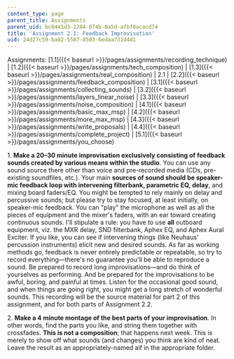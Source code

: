 ```yaml
---
content_type: page
parent_title: Assignments
parent_uid: bc6441d3-2204-074b-0a5d-afbf0acacd74
title: 'Assignment 2.1: Feedback Improvisation'
uid: 24d27c59-ba82-5507-8503-6edaa731d441
---
```


  

Assignments: [1.1]({{< baseurl >}}/pages/assignments/recording_technique) | [1.2]({{< baseurl >}}/pages/assignments/tech_composition) | [1.3]({{< baseurl >}}/pages/assignments/real_composition) | 2.1 | [2.2]({{< baseurl >}}/pages/assignments/feedback_composition) | [3.1]({{< baseurl >}}/pages/assignments/collecting_sounds) | [3.2]({{< baseurl >}}/pages/assignments/layers_linear_noise) | [3.3]({{< baseurl >}}/pages/assignments/noise_composition) | [4.1]({{< baseurl >}}/pages/assignments/basic_max_msp) | [4.2]({{< baseurl >}}/pages/assignments/more_max_msp) | [4.3]({{< baseurl >}}/pages/assignments/write_proposals) | [4.4]({{< baseurl >}}/pages/assignments/complete_project) | [5.1]({{< baseurl >}}/pages/assignments/you_choose)

  

1\. **Make a 20–30 minute improvisation exclusively consisting of feedback sounds created by various means within the studio**. You can use any sound source there other than voice and pre-recorded media (CDs, pre-existing soundfiles, etc.). Your main **sources of sound should be speaker-mic feedback loop with intervening filterbank, parametric EQ, delay**, and mixing board faders/EQ. You might be tempted to rely mainly on delay and percussive sounds; but please try to stay focused, at least initially, on speaker-mic feedback. You can "play" the microphone as well as all the pieces of equipment and the mixer's faders, with an ear toward creating continuous sounds. I'll stipulate a rule: you have to use **all** outboard equipment, viz. the MXR delay, SND filterbank, Aphex EQ, and Aphex Aural Exciter. If you like, you can see if intervening things (like Neuhaus' percussion instruments) elicit new and desired sounds. As far as working methods go, feedback is never entirely predictable or repeatable, so try to record everything—there's no guarantee you'll be able to reproduce a sound. Be prepared to record long improvisations—and do think of yourselves as performing. And be prepared for the improvisations to be awful, boring, and painful at times. Listen for the occasional good sound, and when things are going right, you might get a long stretch of wonderful sounds. This recording will be the source material for part 2 of this assignment, and for both parts of Assignment 2.2.

2\. **Make a 4 minute montage of the best parts of your improvisation**. In other words, find the parts you like, and string them together with crossfades. **This is not a composition**; that happens next week. This is merely to show off what sounds (and changes) you think are kind of neat. Leave the result as an appropriately-named aif in the appropriate folder.